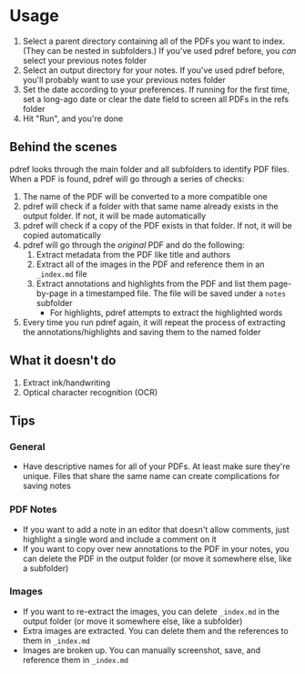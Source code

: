 # Usage

1. Select a parent directory containing all of the PDFs you want to index. (They can be nested in subfolders.) If you've used pdref before, you _can_ select your previous notes folder
1. Select an output directory for your notes. If you've used pdref before, you'll probably want to use your previous notes folder
1. Set the date according to your preferences. If running for the first time, set a long-ago date or clear the date field to screen all PDFs in the refs folder
1. Hit "Run", and you're done

## Behind the scenes

pdref looks through the main folder and all subfolders to identify PDF files. When a PDF is found, pdref will go through a series of checks:
1. The name of the PDF will be converted to a more compatible one
1. pdref will check if a folder with that same name already exists in the output folder. If not, it will be made automatically
1. pdref will check if a copy of the PDF exists in that folder. If not, it will be copied automatically
1. pdref will go through the _original_ PDF and do the following:
    1. Extract metadata from the PDF like title and authors
    1. Extract all of the images in the PDF and reference them in an `_index.md` file
    1. Extract annotations and highlights from the PDF and list them page-by-page in a timestamped file. The file will be saved under a `notes` subfolder
        - For highlights, pdref attempts to extract the highlighted words
1. Every time you run pdref again, it will repeat the process of extracting the annotations/highlights and saving them to the named folder

## What it doesn't do

1. Extract ink/handwriting
1. Optical character recognition (OCR)


## Tips

### General
- Have descriptive names for all of your PDFs. At least make sure they're unique. Files that share the same name can create complications for saving notes

### PDF Notes
- If you want to add a note in an editor that doesn't allow comments, just highlight a single word and include a comment on it
- If you want to copy over new annotations to the PDF in your notes, you can delete the PDF in the output folder (or move it somewhere else, like a subfolder)

### Images
- If you want to re-extract the images, you can delete `_index.md` in the output folder (or move it somewhere else, like a subfolder)
- Extra images are extracted. You can delete them and the references to them in `_index.md`
- Images are broken up. You can manually screenshot, save, and reference them in `_index.md`